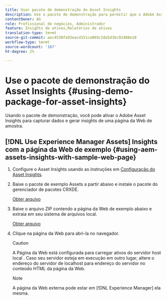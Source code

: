 ```yaml
---
title: Usar pacote de demonstração do Asset Insights
description: Use o pacote de demonstração para permitir que o Adobe Asset Insights capture dados de e gere insights para uma página da Web.
contentOwner: AG
role: Profissional de negócios, Administrador
feature: Insights de ativos,Relatórios de ativos
translation-type: tm+mt
source-git-commit: aec4530fa93eacd151ca069c2da5d1bc92408e10
workflow-type: tm+mt
source-wordcount: '167'
ht-degree: 2%

---
```



# Use o pacote de demonstração do Asset Insights {#using-demo-package-for-asset-insights}

Usando o pacote de demonstração, você pode ativar o Adobe Asset Insights para capturar dados e gerar insights de uma página da Web de amostra.

## [!DNL Use Experience Manager Assets] Insights com a página da Web de exemplo   {#using-aem-assets-insights-with-sample-web-page}

1. Configure o Asset Insights usando as instruções em [Configuração do Asset Insights](configure-asset-insights.md).
1. Baixe o pacote de exemplo Assets a partir abaixo e instale o pacote do gerenciador de pacotes CRXDE.

   [Obter arquivo](assets/insightsdemo.zip)

1. Baixe o arquivo ZIP contendo a página da Web de exemplo abaixo e extraia em seu sistema de arquivos local.

   [Obter arquivo](assets/demosite.zip)

1. Clique na página da Web para abri-la no navegador.

   >[!CAUTION]
   >
   >A Página da Web está configurada para carregar ativos do servidor host local . Caso seu servidor esteja em execução em outro lugar, altere o endereço do servidor de localhost para endereço do servidor no conteúdo HTML da página da Web.

   >[!NOTE]
   >
   >A página da Web externa pode estar em [!DNL Experience Manager] ela mesma.
